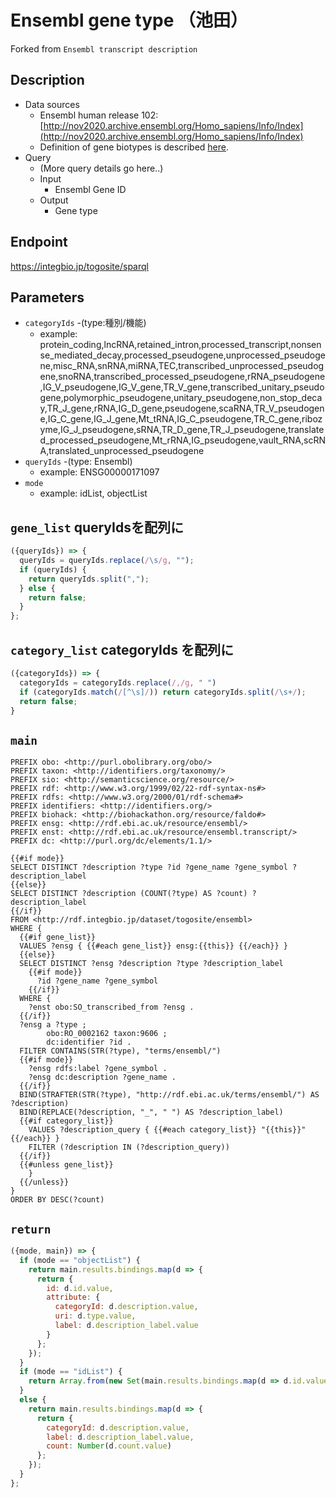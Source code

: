 # Ensembl gene type （池田）

Forked from `Ensembl transcript description`

## Description

- Data sources
    - Ensembl human release 102: [http://nov2020.archive.ensembl.org/Homo_sapiens/Info/Index](http://nov2020.archive.ensembl.org/Homo_sapiens/Info/Index)
    - Definition of gene biotypes is described [here](http://useast.ensembl.org/info/genome/genebuild/biotypes.html).
- Query
    - (More query details go here..)
    -  Input
        - Ensembl Gene ID
    - Output
        - Gene type

## Endpoint

https://integbio.jp/togosite/sparql

## Parameters

* `categoryIds` -(type:種別/機能)
  * example: protein_coding,lncRNA,retained_intron,processed_transcript,nonsense_mediated_decay,processed_pseudogene,unprocessed_pseudogene,misc_RNA,snRNA,miRNA,TEC,transcribed_unprocessed_pseudogene,snoRNA,transcribed_processed_pseudogene,rRNA_pseudogene,IG_V_pseudogene,IG_V_gene,TR_V_gene,transcribed_unitary_pseudogene,polymorphic_pseudogene,unitary_pseudogene,non_stop_decay,TR_J_gene,rRNA,IG_D_gene,pseudogene,scaRNA,TR_V_pseudogene,IG_C_gene,IG_J_gene,Mt_tRNA,IG_C_pseudogene,TR_C_gene,ribozyme,IG_J_pseudogene,sRNA,TR_D_gene,TR_J_pseudogene,translated_processed_pseudogene,Mt_rRNA,IG_pseudogene,vault_RNA,scRNA,translated_unprocessed_pseudogene
* `queryIds` -(type: Ensembl)
  * example: ENSG00000171097
* `mode`
  * example: idList, objectList

## `gene_list` queryIdsを配列に

```javascript
({queryIds}) => {
  queryIds = queryIds.replace(/\s/g, "");
  if (queryIds) {
    return queryIds.split(",");
  } else {
    return false;
  }
};
```

## `category_list` categoryIds を配列に

```javascript
({categoryIds}) => {
  categoryIds = categoryIds.replace(/,/g, " ")
  if (categoryIds.match(/[^\s]/)) return categoryIds.split(/\s+/);
  return false;
}
```

## `main`

```sparql
PREFIX obo: <http://purl.obolibrary.org/obo/>
PREFIX taxon: <http://identifiers.org/taxonomy/>
PREFIX sio: <http://semanticscience.org/resource/>
PREFIX rdf: <http://www.w3.org/1999/02/22-rdf-syntax-ns#>
PREFIX rdfs: <http://www.w3.org/2000/01/rdf-schema#>
PREFIX identifiers: <http://identifiers.org/>
PREFIX biohack: <http://biohackathon.org/resource/faldo#>
PREFIX ensg: <http://rdf.ebi.ac.uk/resource/ensembl/>
PREFIX enst: <http://rdf.ebi.ac.uk/resource/ensembl.transcript/>
PREFIX dc: <http://purl.org/dc/elements/1.1/>

{{#if mode}}
SELECT DISTINCT ?description ?type ?id ?gene_name ?gene_symbol ?description_label
{{else}}
SELECT DISTINCT ?description (COUNT(?type) AS ?count) ?description_label
{{/if}}
FROM <http://rdf.integbio.jp/dataset/togosite/ensembl>
WHERE {
  {{#if gene_list}}
  VALUES ?ensg { {{#each gene_list}} ensg:{{this}} {{/each}} }
  {{else}}
  SELECT DISTINCT ?ensg ?description ?type ?description_label
    {{#if mode}}
      ?id ?gene_name ?gene_symbol
    {{/if}}
  WHERE {
    ?enst obo:SO_transcribed_from ?ensg .
  {{/if}}
  ?ensg a ?type ;
        obo:RO_0002162 taxon:9606 ;
        dc:identifier ?id .
  FILTER CONTAINS(STR(?type), "terms/ensembl/")
  {{#if mode}}
    ?ensg rdfs:label ?gene_symbol .
    ?ensg dc:description ?gene_name .
  {{/if}}
  BIND(STRAFTER(STR(?type), "http://rdf.ebi.ac.uk/terms/ensembl/") AS ?description)
  BIND(REPLACE(?description, "_", " ") AS ?description_label)
  {{#if category_list}}
    VALUES ?description_query { {{#each category_list}} "{{this}}" {{/each}} }
    FILTER (?description IN (?description_query))
  {{/if}}
  {{#unless gene_list}}
    }
  {{/unless}}
}
ORDER BY DESC(?count)

```

## `return`

```javascript
({mode, main}) => {
  if (mode == "objectList") {
    return main.results.bindings.map(d => {
      return {
        id: d.id.value,
        attribute: {
          categoryId: d.description.value,
          uri: d.type.value,
          label: d.description_label.value
        }
      };
    });
  }
  if (mode == "idList") {
    return Array.from(new Set(main.results.bindings.map(d => d.id.value))); // unique
  }
  else {
    return main.results.bindings.map(d => {
      return {
        categoryId: d.description.value,
        label: d.description_label.value,
        count: Number(d.count.value)
      };
    });
  }
};
```